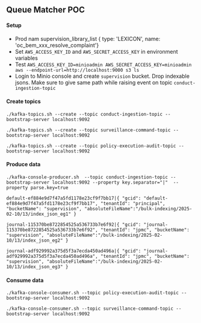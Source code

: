 ## Queue Matcher POC
#### Setup
- Prod nam supervision_library_list { type: 'LEXICON', name: 'oc_bem_xxx_resolve_complaint'}
- Set `AWS_ACCESS_KEY_ID` and `AWS_SECRET_ACCESS_KEY` in environment variables
- Test `AWS_ACCESS_KEY_ID=minioadmin AWS_SECRET_ACCESS_KEY=minioadmin aws --endpoint-url=http://localhost:9000 s3 ls`
- Login to Minio console and create `supervision` bucket. Drop indexable jsons. Make sure to give same path while raising event on topic `conduct-ingestion-topic`

#### Create topics
  `./kafka-topics.sh --create --topic conduct-ingestion-topic --bootstrap-server localhost:9092`
  
  `./kafka-topics.sh --create --topic surveillance-command-topic --bootstrap-server localhost:9092`
  
  `./kafka-topics.sh --create --topic policy-execution-audit-topic --bootstrap-server localhost:9092`
  
#### Produce data
  `./kafka-console-producer.sh  --topic conduct-ingestion-topic --bootstrap-server localhost:9092 --property key.separator="|"  --property parse.key=true`
  
  `default-ef884e9d7f47a5fd1178e23cf9f7bb17|{ "gcid": "default-ef884e9d7f47a5fd1178e23cf9f7bb17", "tenantId": "principal", "bucketName": "supervision", "absoluteFileName":"/bulk-indexing/2025-02-10/13/index_json_eg1" }`
  
  `journal-115370be8722854525a536733b7e6f92|{ "gcid": "journal-115370be8722854525a536733b7e6f92", "tenantId": "jpmc", "bucketName": "supervision", "absoluteFileName":"/bulk-indexing/2025-02-10/13/index_json_eg2" }`
  
  `journal-adf929992a375d5f3a7ecda450ad496a|{ "gcid": "journal-adf929992a375d5f3a7ecda450ad496a", "tenantId": "jpmc", "bucketName": "supervision", "absoluteFileName":"/bulk-indexing/2025-02-10/13/index_json_eg3" }`

#### Consume data
  `./kafka-console-consumer.sh --topic policy-execution-audit-topic --bootstrap-server localhost:9092` 
  
  `./kafka-console-consumer.sh --topic surveillance-command-topic --bootstrap-server localhost:9092` 

